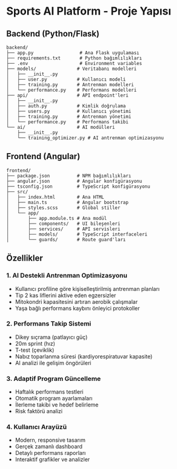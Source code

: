 
# Sports AI Platform - Proje Yapısı

## Backend (Python/Flask)
```
backend/
├── app.py                 # Ana Flask uygulaması
├── requirements.txt       # Python bağımlılıkları
├── .env                   # Environment variables
├── models/               # Veritabanı modelleri
│   ├── __init__.py
│   ├── user.py           # Kullanıcı modeli
│   ├── training.py       # Antrenman modelleri
│   └── performance.py    # Performans modelleri
├── api/                  # API endpoint'leri
│   ├── __init__.py
│   ├── auth.py           # Kimlik doğrulama
│   ├── users.py          # Kullanıcı yönetimi
│   ├── training.py       # Antrenman yönetimi
│   └── performance.py    # Performans takibi
└── ai/                   # AI modülleri
    ├── __init__.py
    └── training_optimizer.py # AI antrenman optimizasyonu
```

## Frontend (Angular)
```
frontend/
├── package.json          # NPM bağımlılıkları
├── angular.json          # Angular konfigürasyonu
├── tsconfig.json         # TypeScript konfigürasyonu
├── src/
│   ├── index.html        # Ana HTML
│   ├── main.ts           # Angular bootstrap
│   ├── styles.scss       # Global stiller
│   └── app/
│       ├── app.module.ts # Ana modül
│       ├── components/   # UI bileşenleri
│       ├── services/     # API servisleri
│       ├── models/       # TypeScript interfaceleri
│       └── guards/       # Route guard'ları
```

## Özellikler

### 1. AI Destekli Antrenman Optimizasyonu
- Kullanıcı profiline göre kişiselleştirilmiş antrenman planları
- Tip 2 kas liflerini aktive eden egzersizler
- Mitokondri kapasitesini artıran aerobik çalışmalar
- Yaşa bağlı performans kaybını önleyici protokoller

### 2. Performans Takip Sistemi
- Dikey sıçrama (patlayıcı güç)
- 20m sprint (hız)
- T-test (çeviklik) 
- Nabız toparlanma süresi (kardiyorespiratuvar kapasite)
- AI analizi ile gelişim öngörüleri

### 3. Adaptif Program Güncelleme
- Haftalık performans testleri
- Otomatik program ayarlamaları
- İlerleme takibi ve hedef belirleme
- Risk faktörü analizi

### 4. Kullanıcı Arayüzü
- Modern, responsive tasarım
- Gerçek zamanlı dashboard
- Detaylı performans raporları
- Interaktif grafikler ve analizler
